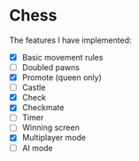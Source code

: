 # Chess

The features I have implemented:
- [X] Basic movement rules
- [ ] Doubled pawns
- [X] Promote (queen only)
- [ ] Castle
- [X] Check
- [X] Checkmate
- [ ] Timer
- [ ] Winning screen
- [X] Multiplayer mode
- [ ] AI mode
